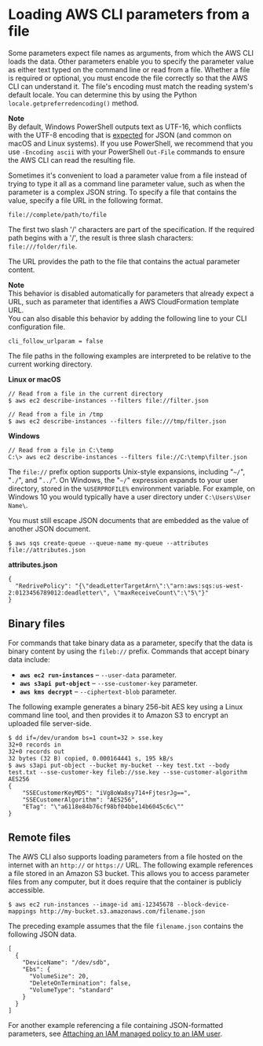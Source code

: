 # Loading AWS CLI parameters from a file<a name="cli-usage-parameters-file"></a>

Some parameters expect file names as arguments, from which the AWS CLI loads the data\. Other parameters enable you to specify the parameter value as either text typed on the command line or read from a file\. Whether a file is required or optional, you must encode the file correctly so that the AWS CLI can understand it\. The file's encoding must match the reading system's default locale\. You can determine this by using the Python `locale.getpreferredencoding()` method\.

**Note**  
By default, Windows PowerShell outputs text as UTF\-16, which conflicts with the UTF\-8 encoding that is [expected](https://datatracker.ietf.org/doc/html/rfc8259#section-8.1) for JSON (and common on macOS and Linux systems)\. If you use PowerShell, we recommend that you use `-Encoding ascii` with your PowerShell `Out-File` commands to ensure the AWS CLI can read the resulting file\.

Sometimes it's convenient to load a parameter value from a file instead of trying to type it all as a command line parameter value, such as when the parameter is a complex JSON string\. To specify a file that contains the value, specify a file URL in the following format\.

```
file://complete/path/to/file
```

The first two slash '/' characters are part of the specification\. If the required path begins with a '/', the result is three slash characters: `file:///folder/file`\.

The URL provides the path to the file that contains the actual parameter content\. 

**Note**  
This behavior is disabled automatically for parameters that already expect a URL, such as parameter that identifies a AWS CloudFormation template URL\.  
You can also disable this behavior by adding the following line to your CLI configuration file\.  

```
cli_follow_urlparam = false
```

The file paths in the following examples are interpreted to be relative to the current working directory\.

**Linux or macOS**

```
// Read from a file in the current directory
$ aws ec2 describe-instances --filters file://filter.json

// Read from a file in /tmp
$ aws ec2 describe-instances --filters file:///tmp/filter.json
```

**Windows**

```
// Read from a file in C:\temp
C:\> aws ec2 describe-instances --filters file://C:\temp\filter.json
```

The `file://` prefix option supports Unix\-style expansions, including "`~/`", "`./`", and "`../`"\. On Windows, the "`~/`" expression expands to your user directory, stored in the `%USERPROFILE%` environment variable\. For example, on Windows 10 you would typically have a user directory under `C:\Users\User Name\`\.

You must still escape JSON documents that are embedded as the value of another JSON document\.

```
$ aws sqs create-queue --queue-name my-queue --attributes file://attributes.json
```

**attributes\.json**

```
{
  "RedrivePolicy": "{\"deadLetterTargetArn\":\"arn:aws:sqs:us-west-2:0123456789012:deadletter\", \"maxReceiveCount\":\"5\"}"
}
```

## Binary files<a name="cli-usage-parameters-file-binary"></a>

For commands that take binary data as a parameter, specify that the data is binary content by using the `fileb://` prefix\. Commands that accept binary data include: 
+  **`aws ec2 run-instances`** – `--user-data` parameter\. 
+  **`aws s3api put-object`** – `--sse-customer-key` parameter\. 
+  **`aws kms decrypt`** – `--ciphertext-blob` parameter\. 

The following example generates a binary 256\-bit AES key using a Linux command line tool, and then provides it to Amazon S3 to encrypt an uploaded file server\-side\. 

```
$ dd if=/dev/urandom bs=1 count=32 > sse.key
32+0 records in
32+0 records out
32 bytes (32 B) copied, 0.000164441 s, 195 kB/s
$ aws s3api put-object --bucket my-bucket --key test.txt --body test.txt --sse-customer-key fileb://sse.key --sse-customer-algorithm AES256
{
    "SSECustomerKeyMD5": "iVg8oWa8sy714+FjtesrJg==",
    "SSECustomerAlgorithm": "AES256",
    "ETag": "\"a6118e84b76cf98bf04bbe14b6045c6c\""
}
```

## Remote files<a name="cli-usage-parameters-file-remote"></a>

The AWS CLI also supports loading parameters from a file hosted on the internet with an `http://` or `https://` URL\. The following example references a file stored in an Amazon S3 bucket\. This allows you to access parameter files from any computer, but it does require that the container is publicly accessible\. 

```
$ aws ec2 run-instances --image-id ami-12345678 --block-device-mappings http://my-bucket.s3.amazonaws.com/filename.json
```

The preceding example assumes that the file `filename.json` contains the following JSON data\.

```
[
  {
    "DeviceName": "/dev/sdb",
    "Ebs": {
      "VolumeSize": 20,
      "DeleteOnTermination": false,
      "VolumeType": "standard"
    }
  }
]
```

For another example referencing a file containing JSON\-formatted parameters, see [Attaching an IAM managed policy to an IAM user](cli-services-iam-policy.md)\. 